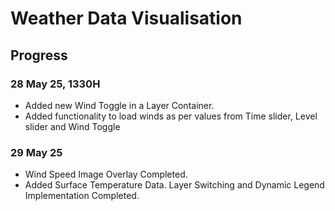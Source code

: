 # Weather Data Visualisation

## Progress

### 28 May 25, 1330H
* Added new Wind Toggle in a Layer Container.
* Added functionality to load winds as per values from Time slider, Level slider and Wind Toggle

### 29 May 25
* Wind Speed Image Overlay Completed.
* Added Surface Temperature Data. Layer Switching and Dynamic Legend Implementation Completed.
